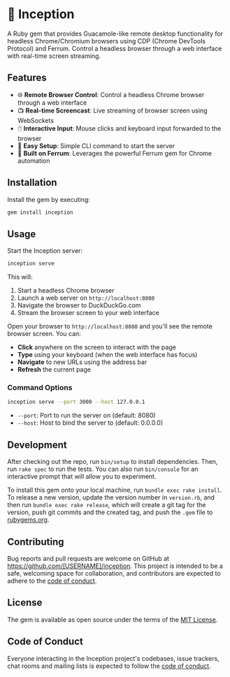 # 🧠 Inception

A Ruby gem that provides Guacamole-like remote desktop functionality for headless Chrome/Chromium browsers using CDP (Chrome DevTools Protocol) and Ferrum. Control a headless browser through a web interface with real-time screen streaming.

## Features

- 🌐 **Remote Browser Control**: Control a headless Chrome browser through a web interface
- 📺 **Real-time Screencast**: Live streaming of browser screen using WebSockets
- 🖱️ **Interactive Input**: Mouse clicks and keyboard input forwarded to the browser
- 🚀 **Easy Setup**: Simple CLI command to start the server
- 🔧 **Built on Ferrum**: Leverages the powerful Ferrum gem for Chrome automation

## Installation

Install the gem by executing:

```bash
gem install inception
```

## Usage

Start the Inception server:

```bash
inception serve
```

This will:
1. Start a headless Chrome browser
2. Launch a web server on `http://localhost:8080`  
3. Navigate the browser to DuckDuckGo.com
4. Stream the browser screen to your web interface

Open your browser to `http://localhost:8080` and you'll see the remote browser screen. You can:

- **Click** anywhere on the screen to interact with the page
- **Type** using your keyboard (when the web interface has focus)  
- **Navigate** to new URLs using the address bar
- **Refresh** the current page

### Command Options

```bash
inception serve --port 3000 --host 127.0.0.1
```

- `--port`: Port to run the server on (default: 8080)
- `--host`: Host to bind the server to (default: 0.0.0.0)

## Development

After checking out the repo, run `bin/setup` to install dependencies. Then, run `rake spec` to run the tests. You can also run `bin/console` for an interactive prompt that will allow you to experiment.

To install this gem onto your local machine, run `bundle exec rake install`. To release a new version, update the version number in `version.rb`, and then run `bundle exec rake release`, which will create a git tag for the version, push git commits and the created tag, and push the `.gem` file to [rubygems.org](https://rubygems.org).

## Contributing

Bug reports and pull requests are welcome on GitHub at https://github.com/[USERNAME]/inception. This project is intended to be a safe, welcoming space for collaboration, and contributors are expected to adhere to the [code of conduct](https://github.com/[USERNAME]/inception/blob/master/CODE_OF_CONDUCT.md).

## License

The gem is available as open source under the terms of the [MIT License](https://opensource.org/licenses/MIT).

## Code of Conduct

Everyone interacting in the Inception project's codebases, issue trackers, chat rooms and mailing lists is expected to follow the [code of conduct](https://github.com/[USERNAME]/inception/blob/master/CODE_OF_CONDUCT.md).
